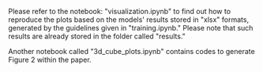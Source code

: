 Please refer to the notebook: "visualization.ipynb" to find out how to reproduce the plots based on the models' results stored in "xlsx" formats, generated by the guidelines given in "training.ipynb." Please note that such results are already stored in the folder called "results."

Another notebook called "3d_cube_plots.ipynb" contains codes to generate Figure 2 within the paper.